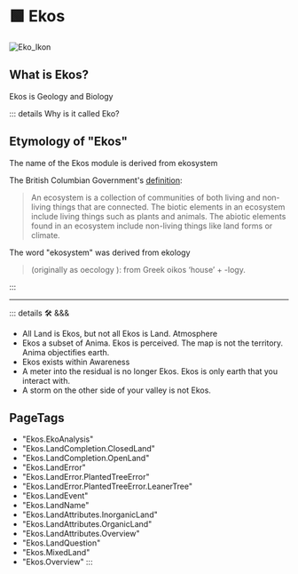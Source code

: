 # 🟩  <ekos>Ekos</ekos>

![Eko_Ikon](/BetaIkon/Ekos_Ikon.png)

## What is <ekos>Ekos</ekos>?

Ekos is Geology and Biology

::: details Why is it called <ekos>Eko</ekos>?

## Etymology of "<ekos>Ekos</ekos>"

The name of the Ekos module is derived from <ekos>eko</ekos>system

The British Columbian Government's [definition](https://www2.gov.bc.ca/gov/content/environment/plants-animals-ecosystems/ecosystems):
> An ecosystem is a collection of communities of both living and non-living things that are connected. The biotic elements in an ecosystem include living things such as plants and animals. The abiotic elements found in an ecosystem include non-living things like land forms or climate.

The word "<ekos>eko</ekos>system" was derived from <ekos>eko</ekos>logy

> (originally as <ekos>oeco</ekos>logy ): from Greek <ekos>oikos</ekos> ‘house’ + -logy.

:::

---

<!-- =================================================== -->
<!-- =================================================== -->
<!-- =================================================== -->
<!-- =================================================== -->
<!-- =================================================== -->
::: details 🛠 <dev>&&&</dev>

- All Land is Ekos, but not all Ekos is Land. Atmosphere
- Ekos a subset of Anima. Ekos is perceived. The map is not the territory. Anima objectifies earth.
- Ekos exists within Awareness
- A meter into the residual is no longer Ekos. Ekos is only earth that you interact with.
- A storm on the other side of your valley is not Ekos.

<h2>PageTags</h2>

- "Ekos.EkoAnalysis"
- "Ekos.LandCompletion.ClosedLand"
- "Ekos.LandCompletion.OpenLand"
- "Ekos.LandError"
- "Ekos.LandError.PlantedTreeError"
- "Ekos.LandError.PlantedTreeError.LeanerTree"
- "Ekos.LandEvent"
- "Ekos.LandName"
- "Ekos.LandAttributes.InorganicLand"
- "Ekos.LandAttributes.OrganicLand"
- "Ekos.LandAttributes.Overview"
- "Ekos.LandQuestion"
- "Ekos.MixedLand"
- "Ekos.Overview"
:::
